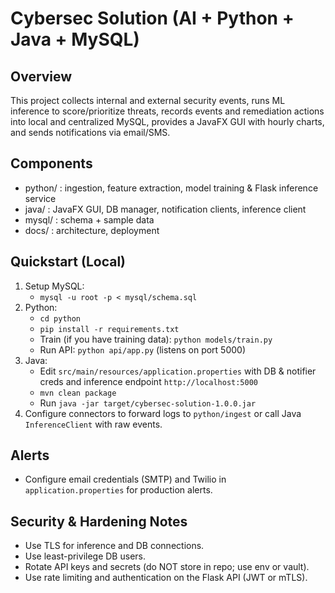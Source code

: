 # Cybersec Solution (AI + Python + Java + MySQL)

## Overview
This project collects internal and external security events, runs ML inference to score/prioritize threats, records events and remediation actions into local and centralized MySQL, provides a JavaFX GUI with hourly charts, and sends notifications via email/SMS.

## Components
- python/ : ingestion, feature extraction, model training & Flask inference service
- java/ : JavaFX GUI, DB manager, notification clients, inference client
- mysql/ : schema + sample data
- docs/ : architecture, deployment

## Quickstart (Local)
1. Setup MySQL:
   - `mysql -u root -p < mysql/schema.sql`
2. Python:
   - `cd python`
   - `pip install -r requirements.txt`
   - Train (if you have training data): `python models/train.py`
   - Run API: `python api/app.py` (listens on port 5000)
3. Java:
   - Edit `src/main/resources/application.properties` with DB & notifier creds and inference endpoint `http://localhost:5000`
   - `mvn clean package`
   - Run `java -jar target/cybersec-solution-1.0.0.jar`
4. Configure connectors to forward logs to `python/ingest` or call Java `InferenceClient` with raw events.

## Alerts
- Configure email credentials (SMTP) and Twilio in `application.properties` for production alerts.

## Security & Hardening Notes
- Use TLS for inference and DB connections.
- Use least-privilege DB users.
- Rotate API keys and secrets (do NOT store in repo; use env or vault).
- Use rate limiting and authentication on the Flask API (JWT or mTLS).

